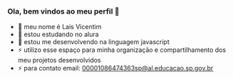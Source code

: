 ### Ola, bem vindos ao meu perfil 👋


- 🌱 meu nome é Lais Vicentim
- 👯 estou estudando no alura
- 🤔 estou me desenvolvendo na linguagem javascript
- ⚡ utilizo esse espaço para minha organização e compartilhamento dos meu projetos desenvolvidos
- ⚡ para contato email: 00001086474363sp@al.educacao.sp.gov.br


